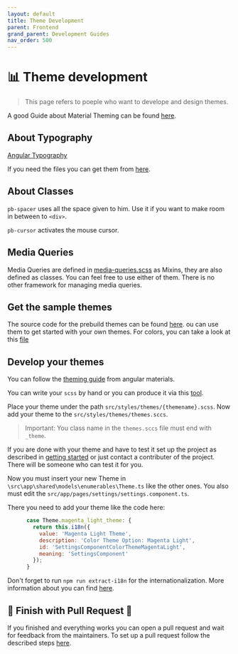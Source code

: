 ```yaml
---
layout: default
title: Theme Development
parent: Frontend
grand_parent: Development Guides
nav_order: 500
---
```


# :bar_chart: **Theme development**

> This page refers to poeple who want to develope and design themes.

A good Guide about Material Theming can be found [here](https://medium.com/@tomastrajan/the-complete-guide-to-angular-material-themes-4d165a9d24d1).

## **About Typography**

[Angular Typography](https://material.angular.io/guide/typography)

If you need the files you can get them from [here](https://google-webfonts-helper.herokuapp.com/fonts/roboto?subsets=cyrillic,greek,greek-ext,cyrillic-ext,vietnamese,latin,latin-ext).

## **About Classes**

`pb-spacer` uses all the space given to him. Use it if you want to make room in between to `<div>`.

`pb-cursor` activates the mouse cursor.

## **Media Queries**

Media Queries are defined in [media-queries.scss](https://github.com/T-Systems-MMS/phonebook/blob/master/Phonebook.Frontend/src/styles/media-queries.scss) as Mixins, they are also defined as classes. You can feel free to use either of them. There is no other framework for managing media queries.

## **Get the sample themes**

The source code for the prebuild themes can be found [here](https://github.com/angular/components/tree/877de5691b8dd755af4a2f77b4cf57f2d374e107/src/lib/core/theming/prebuilt).
ou can use them to get started with your own themes. For colors, you can take a look at this [file](https://github.com/angular/components/blob/877de5691b8dd755af4a2f77b4cf57f2d374e107/src/lib/core/theming/_palette.scss)

## **Develop your themes**

You can follow the [theming guide](https://material.angular.io/guide/theming) from angular materials.

You can write your `scss` by hand or you can produce it via this [tool](https://material.io/tools/color/#!/?view.left=0&view.right=0).

Place your theme under the path `src/styles/themes/{themename}.scss`.
Now add your theme to the `src/styles/themes/themes.sccs`.

> Important: You class name in the `themes.sccs` file must end with `_theme`.

If you are done with your theme and have to test it set up the project as described in [getting started](/phonebook/pages/development-guides/frontend/getting-started) or just contact a contributer of the project. There will be someone who can test it for you.

Now you must insert your new Theme in `\src\app\shared\models\enumerables\Theme.ts` like the other ones.
You also must edit the `src/app/pages/settings/settings.component.ts`.

There you need to add your theme like the code here:

```js
      case Theme.magenta_light_theme: {
        return this.i18n({
          value: 'Magenta Light Theme',
          description: 'Color Theme Option: Magenta Light',
          id: 'SettingsComponentColorThemeMagentaLight',
          meaning: 'SettingsComponent'
        });
      }
```

Don't forget to run `npm run extract-i18n` for the internationalization. More information about you can find [here](/phonebook/pages/development-guides/frontend/translation-guide).

## **:tada: Finish with Pull Request :tada:**

If you finished and everything works you can open a pull request and wait for feedback from the maintainers.
To set up a pull request follow the described steps [here](/phonebook/pages/development-guides/).
